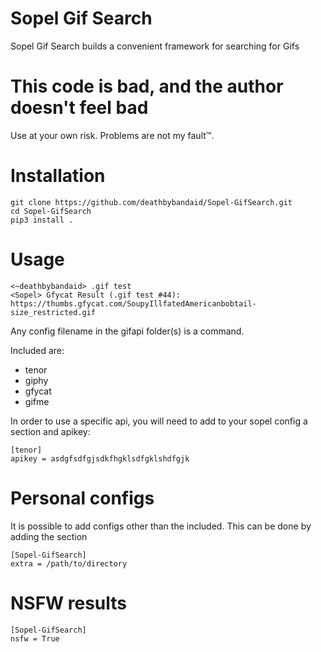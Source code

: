# Sopel Gif Search

Sopel Gif Search builds a convenient framework for searching for Gifs

# This code is bad, and the author doesn't feel bad
Use at your own risk. Problems are not my fault™.

# Installation
````
git clone https://github.com/deathbybandaid/Sopel-GifSearch.git
cd Sopel-GifSearch
pip3 install .
````

# Usage

````
<~deathbybandaid> .gif test
<Sopel> Gfycat Result (.gif test #44): https://thumbs.gfycat.com/SoupyIllfatedAmericanbobtail-size_restricted.gif
````

Any config filename in the gifapi folder(s) is a command.

Included are:

* tenor
* giphy
* gfycat
* gifme


In order to use a specific api, you will need to add to your sopel config a section and apikey:

````
[tenor]
apikey = asdgfsdfgjsdkfhgklsdfgklshdfgjk
````

# Personal configs

It is possible to add configs other than the included. This can be done by adding the section

````
[Sopel-GifSearch]
extra = /path/to/directory
````

# NSFW results

````
[Sopel-GifSearch]
nsfw = True
````
